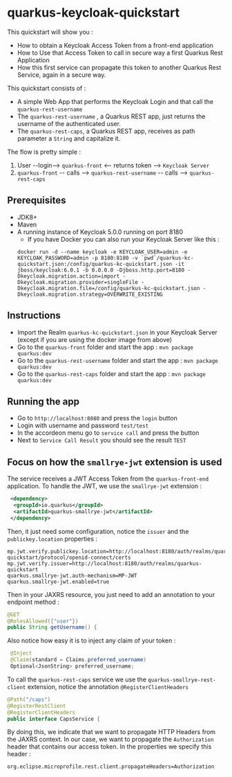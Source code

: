 # quarkus-keycloak-quickstart

This quickstart will show you : 
* How to obtain a Keycloak Access Token from a front-end application
* How to Use that Access Token to call in secure way a first Quarkus Rest Application
* How this first service can propagate this token to another Quarkus Rest Service, again in a secure way. 

This quickstart consists of :
* A simple Web App that performs the Keycloak Login and that call the `quarkus-rest-username`
* The `quarkus-rest-username` , a Quarkus REST app, just returns the username of the authenticated user.
* The `quarkus-rest-caps`, a Quarkus REST app, receives as path parameter a `String` and capitalize it.

The flow is pretty simple : 

1. User --login--> `quarkus-front` <-- returns token --> `Keycloak Server`
2. `quarkus-front` -- calls --> `quarkus-rest-username` -- calls --> `quarkus-rest-caps`


## Prerequisites

* JDK8+
* Maven
* A running instance of Keycloak 5.0.0 running on port 8180
  * If you have Docker you can also run your Keycloak Server like this : 
  ```
  docker run -d --name keycloak -e KEYCLOAK_USER=admin -e KEYCLOAK_PASSWORD=admin -p 8180:8180 -v `pwd`/quarkus-kc-quickstart.json:/config/quarkus-kc-quickstart.json -it jboss/keycloak:6.0.1 -b 0.0.0.0 -Djboss.http.port=8180 -Dkeycloak.migration.action=import -Dkeycloak.migration.provider=singleFile -Dkeycloak.migration.file=/config/quarkus-kc-quickstart.json -Dkeycloak.migration.strategy=OVERWRITE_EXISTING
  ```

## Instructions

* Import the Realm `quarkus-kc-quickstart.json` in your Keycloak Server (except if you are using the docker image from above)
* Go to the `quarkus-front` folder and start the app : `mvn package quarkus:dev`
* Go to the `quarkus-rest-username` folder and start the app : `mvn package quarkus:dev`
* Go to the `quarkus-rest-caps` folder and start the app : `mvn package quarkus:dev`

## Running the app

* Go to `http://localhost:8080` and press the `login` button 
* Login with username and password `test/test`
* In the accordeon menu go to `service call` and press the button
* Next to `Service Call Result` you should see the result `TEST`

## Focus on how the `smallrye-jwt` extension is used 

The service receives a JWT Access Token from the `quarkus-front-end` application. To handle the JWT, we use the `smallrye-jwt` extension : 

```xml
 <dependency>
  <groupId>io.quarkus</groupId>
  <artifactId>quarkus-smallrye-jwt</artifactId>
 </dependency>
```

Then, it just need some configuration, notice the `issuer` and the `publickey.location` properties : 

```
mp.jwt.verify.publickey.location=http://localhost:8180/auth/realms/quarkus-quickstart/protocol/openid-connect/certs
mp.jwt.verify.issuer=http://localhost:8180/auth/realms/quarkus-quickstart
quarkus.smallrye-jwt.auth-mechanism=MP-JWT
quarkus.smallrye-jwt.enabled=true
```
Then in your JAXRS resource, you just need to add an annotation to your endpoint method : 

```java
@GET
@RolesAllowed({"user"})
public String getUsername() {
```
Also notice how easy it is to inject any claim of your token : 

```java
 @Inject
 @Claim(standard = Claims.preferred_username)
 Optional<JsonString> preferred_username;
```
To call the `quarkus-rest-caps` service we use the `quarkus-smallrye-rest-client` extension, notice the annotation `@RegisterClientHeaders`     

```java
@Path("/caps")
@RegisterRestClient
@RegisterClientHeaders
public interface CapsService {
```
By doing this, we indicate that we want to propagate HTTP Headers from the JAXRS context. In our case, we want to propagate the `Authorization` header that contains our access token. 
In the properties we specify this header : 

```
org.eclipse.microprofile.rest.client.propagateHeaders=Authorization
```
